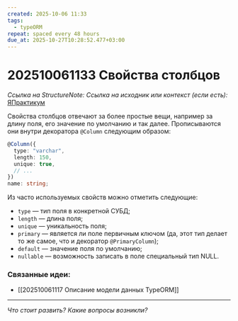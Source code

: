 ```yaml
---
created: 2025-10-06 11:33
tags:
  - typeORM
repeat: spaced every 48 hours
due_at: 2025-10-27T10:28:52.477+03:00
---
```

# 202510061133 Свойства столбцов

*Ссылка на StructureNote:*
*Ссылка на исходник или контекст (если есть):* [ЯПрактикум](https://practicum.yandex.ru/learn/backend-nodejs/courses/a4214ab0-2146-4152-b90e-651bf4c7ca5e/sprints/564244/topics/104f2765-a9c9-4617-8a5e-f21b675cf9b3/lessons/c08ac5b4-adfa-4b80-ae52-dccb043b4323/)

Свойства столбцов отвечают за более простые вещи, например за длину поля, его значение по умолчанию и так далее. Прописываются они внутри декоратора `@Column` следующим образом:

```ts
@Column({
  type: "varchar",
  length: 150,
  unique: true,
  // ...
})
name: string;
```

Из часто используемых свойств можно отметить следующие:

- `type` — тип поля в конкретной СУБД;
- `length` — длина поля;
- `unique` — уникальность поля;
- `primary` — является ли поле первичным ключом (да, этот тип делает то же самое, что и декоратор `@PrimaryColumn`);
- `default` — значение поля по умолчанию;
- `nullable` — возможность записать в поле специальный тип NULL.

### Связанные идеи:

* [[202510061117 Описание модели данных TypeORM]]

---

*Что стоит развить? Какие вопросы возникли?*
